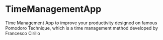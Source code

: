 # TimeManagementApp
Time Management App to improve your productivity designed on famous Pomodoro Technique, which is a time management method developed by Francesco Cirillo
